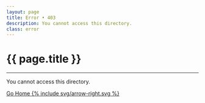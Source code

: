 ```yaml
---
layout: page
title: Error • 403
description: You cannot access this directory.
class: error
---
```


# {{ page.title }}

***

You cannot access this directory.

<a class="btn move--right" href="{{ site.baseurl }}/">Go Home {% include svg/arrow-right.svg %}</a>